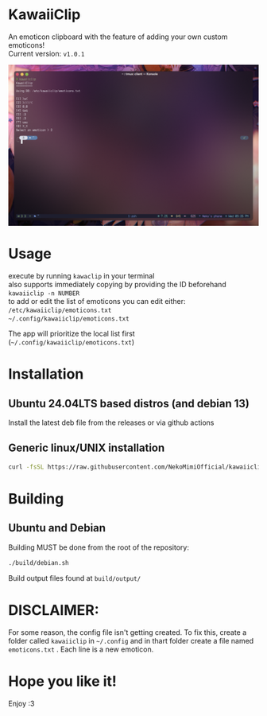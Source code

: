 # KawaiiClip  
An emoticon clipboard with the feature of adding your own custom emoticons!  
Current version: `v1.0.1`  

<img align="center" alt="image" src="./images/showcase.png" />

# Usage  
execute by running `kawaclip` in your terminal  
also supports immediately copying by providing the ID beforehand `kawaiiclip -n NUMBER`  
to add or edit the list of emoticons you can edit either:  
`/etc/kawaiiclip/emoticons.txt`  
`~/.config/kawaiiclip/emoticons.txt`  
  
The app will prioritize the local list first (`~/.config/kawaiiclip/emoticons.txt`)  

# Installation  
## Ubuntu 24.04LTS based distros (and debian 13)  
Install the latest deb file from the releases or via github actions  

## Generic linux/UNIX installation  
```sh
curl -fsSL https://raw.githubusercontent.com/NekoMimiOfficial/kawaiiclip/refs/heads/main/install/linux_generic.sh | bash
```  

# Building  
## Ubuntu and Debian  
Building MUST be done from the root of the repository:  
```sh
./build/debian.sh
```  
Build output files found at `build/output/`  

# DISCLAIMER:  
For some reason, the config file isn't getting created. To fix this, create a folder called `kawaiiclip` in `~/.config` and in thart folder create a file named `emoticons.txt` . Each line is a new emoticon.  

# Hope you like it!  
Enjoy :3  
